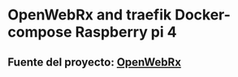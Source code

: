 # OpenWebRx and traefik Docker-compose Raspberry pi 4

## Fuente del proyecto: [OpenWebRx](https://www.openwebrx.de/ "Fuente")

